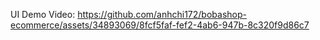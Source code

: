 UI Demo Video:
https://github.com/anhchi172/bobashop-ecommerce/assets/34893069/8fcf5faf-fef2-4ab6-947b-8c320f9d86c7
